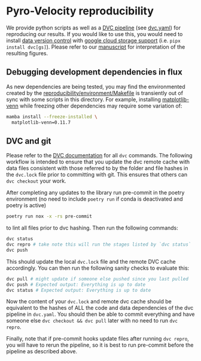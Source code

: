 # Pyro-Velocity reproducibility

We provide python scripts as well as a [DVC pipeline](https://dvc.org/doc/user-guide/pipelines) (see [dvc.yaml](./dvc.yaml)) for reproducing our results. If you would like to use this, you would need to install [data version control](https://dvc.org/doc/install) with [google cloud storage support](https://dvc.org/doc/install/linux#install-with-pip) (i.e. `pipx install dvc[gs]`). Please refer to our [manuscript](https://www.biorxiv.org/content/10.1101/2022.09.12.507691v2) for interpretation of the resulting figures.

## Debugging development dependencies in flux

As new dependencies are being tested, you may find the environmented created by the [reproducibility/environment/Makefile](../environment/Makefile) is transiently out of sync with some scripts in this directory. For example, installing [matplotlib-venn](https://github.com/konstantint/matplotlib-venn) while freezing other dependencies may require some variation of:

```bash
mamba install --freeze-installed \
  matplotlib-venn=0.11.7
```

## DVC and git

Please refer to the [DVC documentation](https://dvc.org/doc/command-reference) for all `dvc` commands. The following workflow is intended to ensure that you update the dvc remote cache with data files consistent with those referred to by the folder and file hashes in the `dvc.lock` file prior to committing with git. This ensures that others can `dvc checkout` your work.

After completing any updates to the library run pre-commit in the poetry environment (no need to include `poetry run` if conda is deactivated and poetry is active)

```bash
poetry run nox -x -rs pre-commit
```

to lint all files prior to dvc hashing. Then run the following commands:

```bash
dvc status
dvc repro # take note this will run the stages listed by `dvc status`
dvc push
```

This should update the local `dvc.lock` file and the remote DVC cache accordingly. You can then run the following sanity checks to evaluate this:

```bash
dvc pull # might update if someone else pushed since you last pulled
dvc push # Expected output: Everything is up to date
dvc status # Expected output: Everything is up to date
```

Now the content of your `dvc.lock` and remote dvc cache should be equivalent to the hashes of ALL the code and data dependencies of the dvc pipeline in `dvc.yaml`. You should then be able to commit everything and have someone else `dvc checkout && dvc pull` later with no need to run `dvc repro`.

Finally, note that if pre-commit hooks update files after running `dvc repro`, you will have to rerun the pipeline, so it is best to run pre-commit before the pipeline as described above.
